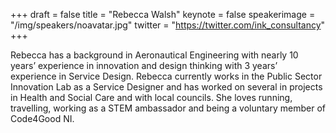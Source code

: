 +++
draft = false
title = "Rebecca Walsh"
keynote = false
speakerimage = "/img/speakers/noavatar.jpg"
twitter = "https://twitter.com/ink_consultancy"
+++

Rebecca has a background in Aeronautical Engineering with nearly 10 years’ experience in innovation and design thinking with 3 years’ experience in Service Design. Rebecca currently works in the Public Sector Innovation Lab as a Service Designer and has worked on several in projects in Health and Social Care and with local councils. She loves running, travelling, working as a STEM ambassador and being a voluntary member of Code4Good NI.